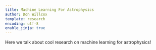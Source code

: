 ```yaml
---
title: Machine Learning For Astrophysics
author: Don Willcox
template: research
encoding: utf-8
enable_jinja: true
---
```


Here we talk about cool research on machine learning for astrophysics!

